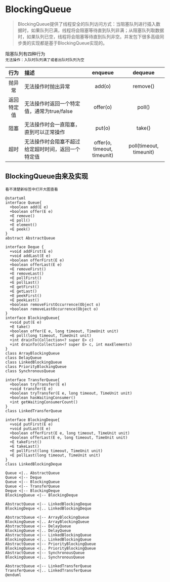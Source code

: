 # BlockingQueue
> BlockingQueue提供了线程安全的队列访问方式：当阻塞队列进行插入数据时，如果队列已满，线程将会阻塞等待直到队列非满；从阻塞队列取数据时，如果队列已空，线程将会阻塞等待直到队列非空。并发包下很多高级同步类的实现都是基于BlockingQueue实现的。  

阻塞队列有四种行为  
`无法操作：入队时队列满了或者出队时队列为空`

|行为|描述|enqueue|dequeue|
|:---:|:---|:---:|:---:|
|抛异常|无法操作时抛出异常|add(o)|remove()|
|返回特定值|无法操作时返回一个特定值，通常为true/false|offer(o)|poll()|
|阻塞|无法操作时会一直阻塞，直到可以正常操作|put(o)|take()|
|超时|无法操作时会阻塞不超过给定超时时间，返回一个特定值|offer(o, timeout, timeunit)|poll(timeout, timeunit)||

## BlockingQueue由来及实现
`看不清楚新标签中打开大图查看`
```uml
@startuml
interface Queue{
  +boolean add(E e)
  +boolean offer(E e)
  +E remove()
  +E poll()
  +E element()
  +E peek()
}
abstract AbstractQueue

interface Deque {
  +void addFirst(E e)
  +void addLast(E e)
  +boolean offerFirst(E e)
  +boolean offerLast(E e)
  +E removeFirst()
  +E removeLast()
  +E pollFirst()
  +E pollLast()
  +E getFirst()
  +E getLast()
  +E peekFirst()
  +E peekLast()
  +boolean removeFirstOccurrence(Object o)
  +boolean removeLastOccurrence(Object o)
}
interface BlockingQueue{
  +void put(E e)
  +E take()
  +boolean offer(E e, long timeout, TimeUnit unit)
  +E poll(long timeout, TimeUnit unit)
  +int drainTo(Collection<? super E> c)
  +int drainTo(Collection<? super E> c, int maxElements)
}
class ArrayBlockingQueue
class DelayQueue
class LinkedBlockingQueue
class PriorityBlockingQueue
class SynchronousQueue

interface TransferQueue{
  +boolean tryTransfer(E e)
  +void transfer(E e)
  +boolean tryTransfer(E e, long timeout, TimeUnit unit)
  +boolean hasWaitingConsumer()
  +int getWaitingConsumerCount()
}
class LinkedTransferQueue

interface BlockingDeque{
  +void putFirst(E e)
  +void putLast(E e)
  +boolean offerFirst(E e, long timeout, TimeUnit unit)
  +boolean offerLast(E e, long timeout, TimeUnit unit)
  +E takeFirst()
  +E takeLast()
  +E pollFirst(long timeout, TimeUnit unit)
  +E pollLast(long timeout, TimeUnit unit)
}
class LinkedBlockingDeque

Queue <|.. AbstractQueue
Queue <|-- Deque
Queue <|-- BlockingQueue
Queue <|-- TransferQueue
Deque <|-- BlockingDeque
BlockingQueue <|-- BlockingDeque

AbstractQueue <|-- LinkedBlockingDeque
BlockingDeque <|.. LinkedBlockingDeque

AbstractQueue <|-- ArrayBlockingQueue
BlockingQueue <|.. ArrayBlockingQueue
AbstractQueue <|-- DelayQueue
BlockingQueue <|.. DelayQueue
AbstractQueue <|-- LinkedBlockingQueue
BlockingQueue <|.. LinkedBlockingQueue
AbstractQueue <|-- PriorityBlockingQueue
BlockingQueue <|.. PriorityBlockingQueue
AbstractQueue <|-- SynchronousQueue
BlockingQueue <|.. SynchronousQueue

AbstractQueue <|-- LinkedTransferQueue
TransferQueue <|.. LinkedTransferQueue
@enduml
```